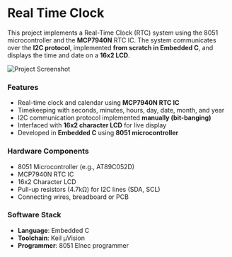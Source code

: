 # Real Time Clock
This project implements a Real-Time Clock (RTC) system using the 8051 microcontroller and the **MCP7940N** RTC IC. The system communicates over the **I2C protocol**, implemented **from scratch in Embedded C**, and displays the time and date on a **16x2 LCD**.

![Project Screenshot](Results/20250203_180524.jpg)


### Features

- Real-time clock and calendar using **MCP7940N RTC IC**
- Timekeeping with seconds, minutes, hours, day, date, month, and year
- I2C communication protocol implemented **manually (bit-banging)**
- Interfaced with **16x2 character LCD** for live display
- Developed in **Embedded C** using **8051 microcontroller**

### Hardware Components

- 8051 Microcontroller (e.g., AT89C052D)
- MCP7940N RTC IC
- 16x2 Character LCD
- Pull-up resistors (4.7kΩ) for I2C lines (SDA, SCL)
- Connecting wires, breadboard or PCB

### Software Stack

- **Language**: Embedded C  
- **Toolchain**: Keil µVision
- **Programmer**: 8051 Elnec programmer
